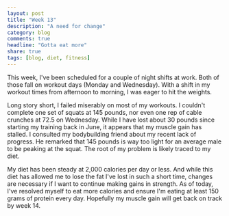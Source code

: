```yaml
---
layout: post
title: "Week 13"
description: "A need for change"
category: blog
comments: true
headline: "Gotta eat more"
share: true
tags: [blog, diet, fitness]
---
```

This week, I've been scheduled for a couple of night shifts at work.  Both of those fall on workout days (Monday and Wednesday).  With a shift in my workout times from afternoon to morning, I was eager to hit the weights.

Long story short, I failed miserably on most of my workouts.  I couldn't complete one set of squats at 145 pounds, nor even one rep of cable crunches at 72.5 on Wednesday.  While I have lost about 30 pounds since starting my training back in June, it appears that my muscle gain has stalled.  I consulted my bodybuilding friend about my recent lack of progress.  He remarked that 145 pounds is way too light for an average male to be peaking at the squat.  The root of my problem is likely traced to my diet.

My diet has been steady at 2,000 calories per day or less.  And while this diet has allowed me to lose the fat I've lost in such a short time, changes are necessary if I want to continue making gains in strength.  As of today, I've resolved myself to eat more calories and ensure I'm eating at least 150 grams of protein every day.  Hopefully my muscle gain will get back on track by week 14.
